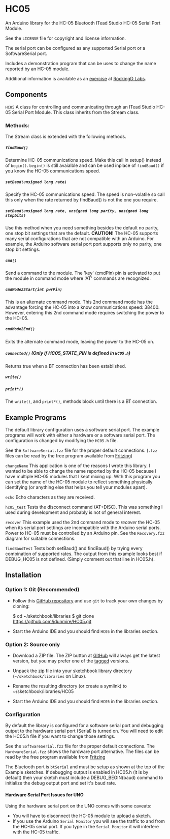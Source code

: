 HC05
====
An Arduino library for the HC-05 Bluetooth ITead Studio HC-05 Serial
Port Module.

See the `LICENSE` file for copyright and license information.

The serial port can be configured as any supported Serial port or
a SoftwareSerial port.

Includes a demonstration program that can be uses to change the name
reported by an HC-05 module.

Additional information is available as an
[exercise](http://rockingdlabs.dunmire.org/exercises-experiments/hc05-bluetooth)
at [RockingD Labs](http://rockingdlabs.dunmire.org).


Components
----------
`HC05`
    A class for controlling and communicating through an ITead Studio
    HC-05 Serial Port Module. This class inherits from the Stream class.


### Methods:
The Stream class is extended with the following methods.

##### `findBaud()`

Determine HC-05 communications speed. Make this call in setup()
instead of `begin()`. `begin()` is still avaialble and can be used
inplace of `findBaud()` if you know the HC-05 communications speed.

##### `setBaud(unsigned long rate)`
Specify the HC-05 communications speed. The speed is non-volatile so
call this only when the rate returned by findBaud() is not the one
you require.

##### `setBaud(unsigned long rate, unsigned long parity, unsigned long stopbits)`
Use this method when you need something besides the default no
parity, one stop bit settings that are the default.
__CAUTION!__ The HC-05 supports many serial configurations that are not
compatible with an Arduino. For example, the Arduino software serial
port port supports only no parity, one stop bit settings.

##### `cmd()`
Send a command to the module. The 'key' (cmdPin) pin is activated to
put the module in command mode where 'AT' commands are recognized.

##### `cmdMode2Start(int pwrPin)`
This is an alternate command mode. This 2nd command mode has the
advantage forcing the HC-05 into a know communications speed: 38400.
However, entering this 2nd command mode requires switching the power
to the HC-05.

##### `cmdMode2End()`
   Exits the alternate command mode, leaving the power to the HC-05 on.

##### `connected()` (Only if HC05_STATE_PIN is defined in `HC05.h`)
Returns true when a BT connection has been established.

##### `write()`
##### `print*()`
The `write()`, and `print*()`, methods block until there is a BT
connection.

Example Programs
----------------
The default library configuration uses a software serial port. The
example programs will work with either a hardware or a software serial
port. The configuration is changed by modifying the `HC05.h` file.

See the `SoftwareSerial.fzz` file for the proper default connections.
(`.fzz` files can be read by the free program available from
[Fritzing](http://fritzing.org/home/))

`changeName`
    This application is one of the reasons I wrote this library. I
    wanted to be able to change the name reported by the HC-05 because I
    have multiple HC-05 modules that I kept mixing up. With this program
    you can set the name of the HC-05 module to reflect something
    physically identifying (or anything else that helps you tell your
    modules apart).

`echo`
    Echo characters as they are received.

`hc05_test`
    Tests the disconnect command (AT+DISC). This was something I used
    during development and probably is not of general interest.

`recover`
    This example used the 2nd command mode to _recover_ the HC-05 when
    its serial port settings are incompatible with the Arduino serial
    ports. Power to HC-05 must be controlled by an Arduino pin.
    See the `Recovery.fzz` diagram for suitable connections.

`findBaudTest`
    Tests both setBaud() and findBaud() by trying every combination of
    supported rates. The output from this example looks best if
    DEBUG_HC05 is not defined. (Simply comment out that line in HC05.h).


Installation
------------
### Option 1: Git (Recommended)
* Follow this [GitHub repository](https://github.com/jdunmire/HC05)
  and use `git` to track your own changes by cloning:

    $ cd ~/sketchbook/libraries
    $ git clone https://github.com/jdunmire/HC05.git

* Start the Arduino IDE and you should find `HC05` in the
  libraries section.

### Option 2: Source only
* Download a ZIP file. The ZIP button at
  [GitHub](https://github.com/jdunmire/HC05) will always get the
  latest version, but you may prefer one of the
  [tagged](https://github.com/jdunmire/HC05/tags) versions.

* Unpack the zip file into your sketchbook library directory
  (`~/sketchbook/libraries` on Linux).

* Rename the resulting directory (or create a symlink) to
  ~/sketchbook/libraries/HC05

* Start the Arduino IDE and you should find `HC05` in the libraries
  section.

### Configuration
By default the library is configured for a software serial port and
debugging output to the hardware serial port (Serial) is turned on. You
will need to edit the HC05.h file if you want to change those settings.

See the `SoftwareSerial.fzz` file for the proper default connections.
The `HardwareSerial.fzz` shows the hardware port alternative. The files
can be read by the free program available from
[Fritzing](http://fritzing.org/home/)

The Bluetooth port is `btSerial` and must be setup as shown at the top
of the Example sketches. If debugging output is enabled in HC05.h (it is
by default) then your sketch must include a DEBUG_BEGIN(baud) command to
initialize the debug output port and set it's baud rate.

#### Hardware Serial Port Issues for UNO
Using the hardware serial port on the UNO comes with some caveats:

  * You will have to disconnect the HC-05 module to upload a sketch.
  * If you use the Arduino `Serial Monitor` you will see the traffic to
    and from the HC-05 serial port. If you type in the `Serial Monitor`
    it will interfere with the HC-05 traffic.

